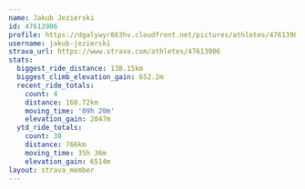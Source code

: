 ```yaml
---
name: Jakub Jezierski
id: 47613906
profile: https://dgalywyr863hv.cloudfront.net/pictures/athletes/47613906/14681924/1/large.jpg
username: jakub-jezierski
strava_url: https://www.strava.com/athletes/47613906
stats:
  biggest_ride_distance: 138.15km
  biggest_climb_elevation_gain: 652.2m
  recent_ride_totals:
    count: 4
    distance: 160.72km
    moving_time: '09h 20m'
    elevation_gain: 2047m
  ytd_ride_totals:
    count: 30
    distance: 766km
    moving_time: 35h 36m
    elevation_gain: 6514m
layout: strava_member
--- 
```

